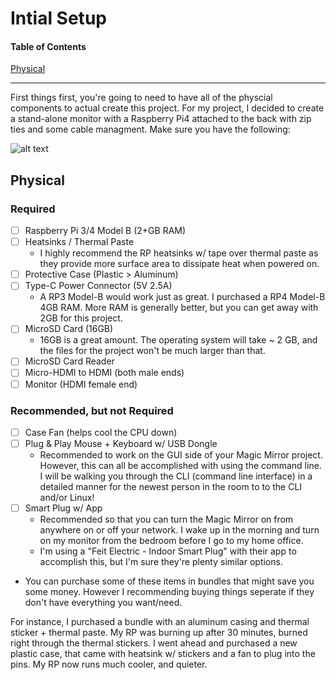 # Intial Setup
#### Table of Contents  
[Physical](#physical)

***

First things first, you're going to need to have all of the physcial components to actual create this project. For my project, I decided to create a stand-alone monitor with a Raspberry Pi4 attached to the back with zip ties and some cable managment. Make sure you have the following:

![alt text](https://github.com/OlesonCrypto/Magic_Mirror_RP4/blob/main/Images/Physical_Requirements.PNG "Physical Requirements Needed")

## Physical
### Required
- [ ] Raspberry Pi 3/4 Model B (2+GB RAM)
- [ ] Heatsinks / Thermal Paste
    * I highly recommend the RP heatsinks w/ tape over thermal paste as they provide more surface area to dissipate heat when powered on.
- [ ] Protective Case (Plastic > Aluminum)
- [ ] Type-C Power Connector (5V 2.5A)
    * A RP3 Model-B would work just as great. I purchased a RP4 Model-B 4GB RAM. More RAM is generally better, but you can get away with 2GB for this project.
- [ ] MicroSD Card (16GB)
    * 16GB is a great amount. The operating system will take ~ 2 GB, and the files for the project won't be much larger than that.
- [ ] MicroSD Card Reader
- [ ] Micro-HDMI to HDMI (both male ends)
- [ ] Monitor (HDMI female end)

### Recommended, but not Required
- [ ] Case Fan (helps cool the CPU down)
- [ ] Plug & Play Mouse + Keyboard w/ USB Dongle
    * Recommended to work on the GUI side of your Magic Mirror project. However, this can all be accomplished with using the command line. I will be walking you through the CLI (command line interface) in a detailed manner for the newest person in the room to to the CLI and/or Linux!
- [ ] Smart Plug w/ App
    * Recommended so that you can turn the Magic Mirror on from anywhere on or off your network. I wake up in the morning and turn on my monitor from the bedroom before I go to my home office.
    * I'm using a "Feit Electric - Indoor Smart Plug" with their app to accomplish this, but I'm sure they're plenty similar options.


* You can purchase some of these items in bundles that might save you some money. However I recommending buying things seperate if they don't have everything you want/need.

For instance, I purchased a bundle with an aluminum casing and thermal sticker + thermal paste. My RP was burning up after 30 minutes, burned right through the thermal stickers. I went ahead and purchased a new plastic case, that came with heatsink w/ stickers and a fan to plug into the pins. My RP now runs much cooler, and quieter.


